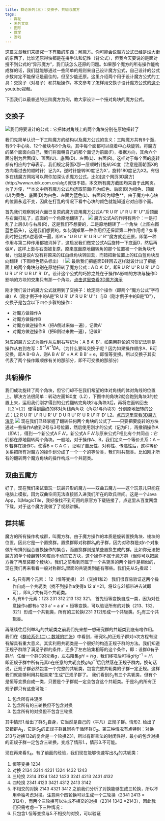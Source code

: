 ```yaml
---
title: 群论系列(三)：交换子、共轭与魔方
tags:
  - 群论
  - 系列文章
  - 图形
  - 数学
  - 游戏
---
```

这篇文章我们来研究一下有趣的东西：解魔方。你可能会说魔方公式已经是烂大街的东西了，比谁还原得快都是在拼手法和记性（背公式），但我今天要说的是面对搜不到公式的“异形魔方”，我们该怎么还原的问题。如果那个魔方的所有操作能构成群的话，我们就能够通过一些简单的规则来自己设计魔方公式，自己设计的公式步数肯定不能保证是最佳的，但至少能还原。这里介绍两个用于设计魔方公式的工具：交换子（对易子）和共轭操作。本文参考了怎样用交换子设计魔方公式的[这个youtube视频](https://youtu.be/7LTCEyrQk44)。

下面我们以最普通的三阶魔方为例，教大家设计一个扭对角块的魔方公式。 
## 交换子
![我们将要设计的公式：它把体对角线上的两个角块分别在原地扭转了](/img/group3img01.png)
<!--more-->我们先简单认识一下三阶魔方的结构以及魔方公式的含义：三阶魔方共有6个面，有6个中心块、12个棱块与8个角块，其中每个面都可以绕着中心块旋转。将魔方的某个面面向自己，我们将面朝自己的那个面记为前面(F)，根据方向，其余六个面分别为后面(B)、顶面(U)、底面(D)、左面(L)、右面(R)。这样对于每个面的旋转都有相应的字母表示，我们规定将面X那一层顺时针旋转90度（注意是面朝面X的方向看过去的顺时针）记为X，逆时针旋转90度记为X'，旋转180度记为X2。有很多在线魔方网站可以帮你加深认识魔方公式，比如[这个网页3D魔方](http://www.rubik.com.cn/alg/)就很不错，本文所有魔方截图均来自于此网页。为了方便，**本文中所有魔方公式均选取前面(F)为红色、后面(B)为橙色、顶面(U)为黄色、底面(D)为白色、左面为蓝色(L)、右面(R)为绿色**，由于魔方中心块的位置永远不变，因此在打乱的情况下看中心块的颜色就能知道它对应哪个面。

首先我们观察到对六面已复原的魔方应用魔方公式A:"R U R' U' R U R' U'"后顶面与右面打乱了，底面的一个角原地翻转了。
![](/img/group3img01.gif)
魔方公式A的作用有两个：一是打乱了上层(U)与右层(R)，这是我们不想要的，二是原地翻转了一个角块（上图右图蓝色箭头），这是我们想要的。如何消掉第一种作用但还保留第二种作用呢？如果此时把公式A逆着做一遍，即A'= "U R U' R' U R U' R'"魔方就会还原，即第一种作用与第二种作用都被消掉了，这启发我们做完公式A后旋转一下底面D，然后再做A'，这样上面与右面被复原，原来底面原地翻转角的那个位置被一个新角块代替，也就是说A'没有将原来的红白绿角块转回去，而错把新位置上的红白蓝角块反向翻转（下图橙色箭头标出）！![](/img/group3img02.png)
最后我们把底面D转回去这样就设计出了把底面上的两个角块分别在原地扭转了魔方公式：A D A' D'，即R U R' U' R U R' U' D U R U' R' U R U' R' D'。设计这个公式的巧妙之处在于操作A影响的方块与操作D影响的方块的交集只有那一个角块。[点击这里查看3D魔方演示](http://www.rubik.com.cn/alg/?scheme=custom&alg=R_U_R-_U-_R_U_R-_U-_D_U_R_U-_R-_U_R_U-_R-_D-)

刚才我们设计的魔方公式就用到了交换子：给定两个操作（即两个“魔方公式”字符串）A（刚才例子中的A是"R U R' U' R U R' U'"）与B（刚才例子中的B是"D"），交换子是包含以下四个步骤的操作：
- 对魔方做操作A
- 对魔方做操作B
- 对魔方做逆操作A（把A倒过来做一遍），记做A'
- 对魔方做逆操作B（把B倒过来做一遍），记做B'

对应的魔方公式为操作从左到右写记为：A B A' B'，如果用群论的习惯记法则是操作从右到左写：$B^{-1}A^{-1}BA$。（为什么要叫交换子呢？因为如果操作顺序A、B可交换，即A B=B A，则A B A' B' = A A' B B' = e，即恒等变换。所以交换子其实代表了两个操作跟顺序有关的那部分，即不可交换的那部分）
## 共轭操作
我们成功旋转了两个角块，但它们却不在我们希望的体对角线的体对角线的位置上。解决方法很简单：转动左面180度（L2），下图中的角块2就会跑到角块3的位置上来，运用我们刚才得到的公式翻转完角块2与角块3后，再将左面转回去（L2'=L2）便得到最终的体对角线两角块（角块1与角块3）分别原地扭转的公式：L2 R U R' U' R U R' U' D U R U' R' U R U' R' D' L2。[点击这里查看3D魔方演示](http://www.rubik.com.cn/alg/?scheme=custom&alg=L2_R_U_R-_U-_R_U_R-_U-_D_U_R_U-_R-_U_R_U-_R-_D-_L2)
![](/img/group3img02.gif)
现在我们已经掌握了翻转任何两个角块的公式了——只要把要旋转的方块通过一些操作A放到2号与3号位置，然后使用刚才的公式（记为F），再撤销操作A（即A'），得到一个新公式A F A'。新公式A F A'与原来公式F相比有个共同点：它们都在原地翻转两个角块。一般地，对于操作A、B，我们定义一个等价关系：A ~ B 若存在操作C，使得B = C A C'，证明了自反性、对称性、传递性后，这种等价关系把所有对魔方的操作划分成了一个一个的等价类，我们叫共轭类。比如刚才所有的翻转两个魔方角块的操作构成一个共轭类。
## 双曲五魔方
好了，现在我们来试着玩一玩最异形的魔方——双曲五魔方——这个玩意儿只能在电脑上模拟，因为双曲空间无法直接嵌入进我们所在的欧氏空间。这是一个Java App，叫MagicTile，我好像找不到可用的原官方下载链接了，点这里从百度网盘下载。对于这个魔方我做了了视频讲解。


## 群共轭
魔方的所有操作构成群，叫魔方群。由于魔方操作的本质是旋转置换角块、棱块的位置，因此它是一个置换群。置换群即对称群$S_n$的子群，因为对称群是对n个对象做所有排列组合置换操作的集合，而置换群则是某些置换生成的群。比如你无法把魔方的单个棱翻转180度而不动其它方块，这个操作不属于魔方群（但你可以把魔方拆了再反装那个棱块）。我们之前看到同属于一个共轭类的两个操作是相似的，现在我们再来看看一般对称群$S_n$里面的共轭类到底有哪些。我们先从$S_2$看起：
- $S_2$只有两个元素： 12（恒等变换） 21（交换1和2）
我们很容易验证这两个操作自成一个共轭类（找不到操作a使得a 12 a'=21，将12与21都带进去试即可），即S_2共有两个共轭类。
- $S_3$有6个元素：123 231 312 213 132 321。
首先恒等变换自成一类，因为对任意操作a都有a 123 a' = a a' = 恒等变换，可以验证所有的对换（213、132、321）形成一个共轭类，所有的三轮换(231 312)形成一个共轭类。$S_3$有三个共轭类。

再继续往后列举$S_4$的共轭类之前我们先来想一想研究群的共轭类到底有啥作用。我们在《[群论系列(二)：数域的扩张](/archives/group1/)》中看到，研究$S_n$的正规子群对n次方程有没有解具有重大意义。其实利用共轭类是一个很好的构造正规子群的方法。我们知道正规子群除了满足子群的条件，还多了左右陪集相等的这个条件，即：设群$G$有子群$H$，任给一个群$G$的元素$g$，左右陪集$gH=Hg$，我们移项后可得$gHg^{-1}=H$，即正规子群中所有元素$h$在任意的共轭变换$ghg^{-1}$后仍然落在正规子群内，换句话说，正规子群必然包含一个完整的共轭类，包含完整共轭类的子群一定正规。这样我们就能够利用共轭类来“生成”正规子群了。
我们看到$S_3$有三个共轭类，但有个是恒等变换自成一类，只要是个子群就一定会包含这个共轭类。于是$S_3$的所有正规子群只有这些可能：
1. 包含所有共轭类
2. 包含所有的三轮换但不包含对换
3. 包含所有的对换但不包含三轮换

其中情形1.给出了群$S_3$自身，它当然是自己的（平凡）正规子群。情形2. 给出了交错群$A_3$，它是$S_3$的正规子群且同构于循环群$C_3$。第三种情况有点特别：对换213与对换132的复合是一个轮换231，所以有群乘法的封闭性得，最小的包含对换的正规子群一定包含三轮换，变成了情形1.，情形3.不可能。

现在再来看$S_4$。有了前面的经验，我们现在能够快速写出$S_4$的共轭类：
1. 恒等变换 1234
2. 对换 2134 3214 4231 1324 1432 1243
3. 三轮换 2314 3124 1342 1423 3241 4213 2431 4132
4. 四轮换 2341 4123 3421 4312 2413 3142
5. 不相交的对换 2143 4321 3412
之前我们分析了对换能够生成三轮换，所以不用单独考虑对换。注意两个四轮换可以生成一个三轮换（2341 2413 = 3124），而两个三轮换可以生成不相交的对换（2314 1342 =2143），因此我们只需考虑一下三种情况：
1. 只包含1.恒等变换与5.不相交的对换，可以验证
